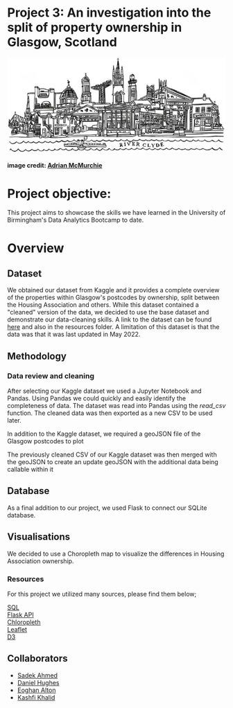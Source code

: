 # Project 3: An investigation into the split of property ownership in Glasgow, Scotland

![Title Image](ReadMe_Resources/glasgow-skyline-bw-wee-ezgif.com-webp-to-jpg-converter.png)

#### image credit: [Adrian McMurchie](https://amcmurchie.com/product/glasgow-skyline-monochrome/)

# Project objective:  
This project aims to showcase the skills we have learned in the University of Birmingham's Data Analytics Bootcamp
to date. 

# Overview

## Dataset  

We obtained our dataset from Kaggle and it provides a complete overview of the properties within Glasgow's postcodes
by ownership, split between the Housing Association and others. While this dataset contained a "cleaned" version of the data, 
we decided to use the base dataset and demonstrate our data-cleaning skills. A link to the dataset can be found [here](https://www.kaggle.com/datasets/dimodimchev/glasgow-housing-association-properties) and also in
the resources folder. A limitation of this dataset is that the data was that it was last updated in May 2022.

## Methodology  

### Data review and cleaning

After selecting our Kaggle dataset we used a Jupyter Notebook and Pandas. Using Pandas we could quickly and easily identify the
completeness of data. The dataset was read into Pandas using the _read_csv_ function. The cleaned data was then exported as a new CSV 
to be used later.

In addition to the Kaggle dataset, we required a geoJSON file of the Glasgow postcodes to plot

The previously cleaned CSV of our Kaggle dataset was then merged with the geoJSON to create an update geoJSON with the additional data being
callable within it

## Database

As a final addition to our project, we used Flask to connect our SQLite database.


## Visualisations

We decided to use a Choropleth map to visualize the differences in Housing Association ownership. 

### Resources
For this project we utilized many sources, please find them below;

[SQL](https://www.sqlite.org/index.html)  
[Flask API](https://flask.palletsprojects.com/en/3.0.x/)  
[Chloropleth](https://plotly.com/python/choropleth-maps/)  
[Leaflet](https://leafletjs.com/reference.html)  
[D3](https://d3js.org/) 

## Collaborators

* [Sadek Ahmed](https://github.com/Sadek-Ahmed16)  
* [Daniel Hughes](https://github.com/DanielHughes1580)  
* [Eoghan Alton](https://github.com/ERAA1997)
* [Kashfi Khalid](https://github.com/kashfi-khalid)
